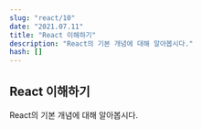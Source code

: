 ```yaml
---
slug: "react/10"
date: "2021.07.11"
title: "React 이해하기"
description: "React의 기본 개념에 대해 알아봅시다."
hash: []
---
```


## React 이해하기

React의 기본 개념에 대해 알아봅시다.
